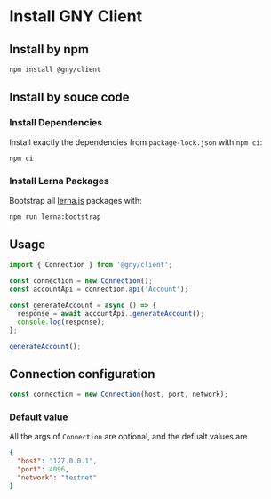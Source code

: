 # Install GNY Client

## Install by npm

```bash
npm install @gny/client
```

## Install by souce code

### Install Dependencies

Install exactly the dependencies from `package-lock.json` with `npm ci`:

```bash
npm ci
```

### Install Lerna Packages

Bootstrap all [lerna.js](https://github.com/lerna/lerna) packages with:

```bash
npm run lerna:bootstrap
```

## Usage

```typescript
import { Connection } from '@gny/client';

const connection = new Connection();
const accountApi = connection.api('Account');

const generateAccount = async () => {
  response = await accountApi..generateAccount();
  console.log(response);
};

generateAccount();

```

## Connection configuration

```typescript
const connection = new Connection(host, port, network);

```

### Default value

All the args of `Connection` are optional, and the defualt values are

```json
{
  "host": "127.0.0.1",
  "port": 4096,
  "network": "testnet"
}
```

